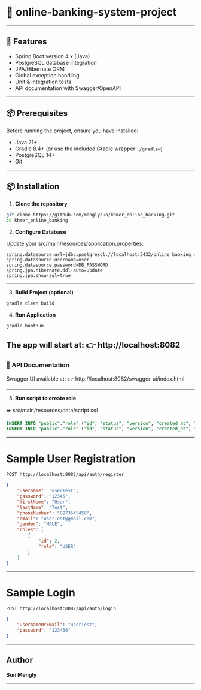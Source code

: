 # 💸 online-banking-system-project

---

## 🚀 Features
- Spring Boot version 4.x (Java)
- PostgreSQL database integration
- JPA/Hibernate ORM
- Global exception handling
- Unit & integration tests
- API documentation with Swagger/OpenAPI

---

## 📦 Prerequisites
Before running the project, ensure you have installed:
- Java 21+
- Gradle 8.4+ (or use the included Gradle wrapper `./gradlew`)
- PostgreSQL 14+
- Git

---

## 📦 Installation

1. **Clone the repository**

```bash
git clone https://github.com/menglysun/khmer_online_banking.git
cd khmer_online_banking
```

2. **Configure Database**

Update your src/main/resources/application.properties:

```properties
spring.datasource.url=jdbc:postgresql://localhost:5432/online_banking_db
spring.datasource.username=user
spring.datasource.password=DB_PASSWORD
spring.jpa.hibernate.ddl-auto=update
spring.jpa.show-sql=true
```
---

3. **Build Project (optional)**

```bash
gradle clean build
```

4. **Run Application**

```bash
gradle bootRun
```

The app will start at: 👉 http://localhost:8082
----

### 📖 API Documentation
Swagger UI available at: 👉 http://localhost:8082/swagger-ui/index.html

---

5. **Run script to create role**

➡️ src/main/resources/data/script.sql

```sql
INSERT INTO "public"."role" ("id", "status", "version", "created_at", "updated_at", "name", "role") VALUES (1, 't', 0, null, null, 'Admin', 'ADMIN');
INSERT INTO "public"."role" ("id", "status", "version", "created_at", "updated_at", "name", "role") VALUES (2, 't', 0, null, null, 'User', 'USER');
```

----

# Sample User Registration

```
POST http://localhost:8082/api/auth/register
```

```json
{
    "username": "userTest",
    "password": "12345",
    "firstName": "User",
    "lastName": "Test",
    "phoneNumber": "0973545458",
    "email": "userTest@gmail.com",
    "gender": "MALE",
    "roles": [
        {
            "id": 2,
            "role": "USER"
        }
    ]
}
```

---

# Sample Login

```
POST http://localhost:8082/api/auth/login
```
```json
{
    "usernameOrEmail": "userTest",
    "password": "123456"
}
```

---

## Author

**Sun Mengly**

---
